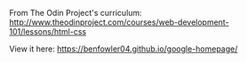 From The Odin Project's curriculum:
http://www.theodinproject.com/courses/web-development-101/lessons/html-css

View it here:
https://benfowler04.github.io/google-homepage/
